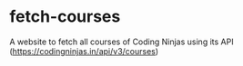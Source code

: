 # fetch-courses
A website to fetch all courses of Coding Ninjas using its API (https://codingninjas.in/api/v3/courses)
